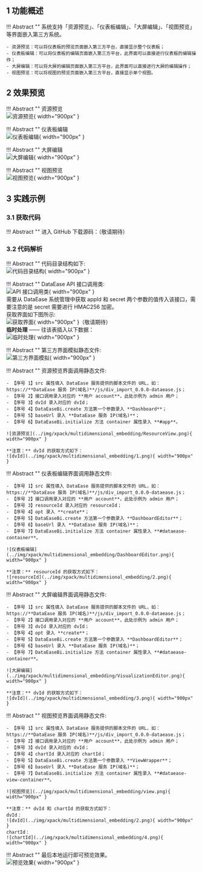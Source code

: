 ## 1 功能概述

!!! Abstract ""
    系统支持「资源预览」、「仪表板编辑」、「大屏编辑」、「视图预览」等界面嵌入第三方系统。

    - 资源预览：可以将仪表板的预览页面嵌入第三方平台，直接显示整个仪表板；
    - 仪表板编辑：可以将仪表板的编辑页面嵌入第三方平台，此界面可以直接进行仪表板的编辑操作；
    - 大屏编辑：可以将大屏的编辑页面嵌入第三方平台，此界面可以直接进行大屏的编辑操作；
    - 视图预览：可以将视图的预览页面嵌入第三方平台，直接显示单个视图。

## 2 效果预览

!!! Abstract ""
    资源预览  
    ![资源预览](../img/xpack/multidimensional_embedding/ResourceView.jpg){ width="900px" }

!!! Abstract ""
    仪表板编辑  
    ![仪表板编辑](../img/xpack/multidimensional_embedding/DashboardEditor.jpg){ width="900px" }

!!! Abstract ""
    大屏编辑  
    ![大屏编辑](../img/xpack/multidimensional_embedding/VisualizationEditor.jpg){ width="900px" }

!!! Abstract ""
    视图预览  
    ![视图预览](../img/xpack/multidimensional_embedding/view.jpg){ width="900px" }

## 3 实践示例

### 3.1 获取代码

!!! Abstract ""
    进入 GitHub 下载源码：（敬请期待）

### 3.2 代码解析

!!! Abstract ""
    代码目录结构如下:  
    ![代码目录结构](../img/xpack/multidimensional_embedding/directory_structure.png){ width="900px" }

!!! Abstract ""
    DataEase API 接口调用类:  
    ![API 接口调用类](../img/xpack/multidimensional_embedding/TokenApi.png){ width="900px" }  
    需要从 DataEase 系统管理中获取 appId 和 secret 两个参数的值传入该接口，需要注意的是 secret 需要进行 HMAC256 加密。  
    获取界面如下图所示:   
    ![获取界面](../img/xpack/multidimensional_embedding/XXXX.png){ width="900px" }（敬请期待）  
    **临时处理** —— 往该表插入以下数据：  
    ![临时处理](../img/xpack/multidimensional_embedding/temporary.png){ width="900px" }

!!! Abstract ""
    第三方界面模拟静态文件:   
    ![第三方界面模拟](../img/xpack/multidimensional_embedding/index.png){ width="900px" }

!!! Abstract ""
    资源预览界面调用静态文件:

    - 【序号 1】src 属性填入 DataEase 服务提供的脚本文件的 URL，如：https://**DataEase 服务 IP(域名)**/js/div_import_0.0.0-dataease.js；  
    - 【序号 2】接口调用录入对应的 **用户 account**，此处示例为 admin 用户；  
    - 【序号 3】dvId 录入对应的 dvId；   
    - 【序号 4】DataEaseBi.create 方法第一个参数录入 **Dashboard**；   
    - 【序号 5】baseUrl 录入 **DataEase 服务 IP(域名)**；  
    - 【序号 6】DataEaseBi.initialize 方法 container 属性录入 **#app**。

    ![资源预览](../img/xpack/multidimensional_embedding/ResourceView.png){ width="900px" }  
    
    **注意：** dvId 的获取方式如下：  
    ![dvId](../img/xpack/multidimensional_embedding/1.png){ width="900px" }

!!! Abstract ""
    仪表板编辑界面调用静态文件:

    - 【序号 1】src 属性填入 DataEase 服务提供的脚本文件的 URL，如：https://**DataEase 服务 IP(域名)**/js/div_import_0.0.0-dataease.js；  
    - 【序号 2】接口调用录入对应的 **用户 account**，此处示例为 admin 用户；  
    - 【序号 3】resourceId 录入对应的 resourceId；   
    - 【序号 4】opt 录入 **create**；  
    - 【序号 5】DataEaseBi.create 方法第一个参数录入 **DashboardEditor**；   
    - 【序号 6】baseUrl 录入 **DataEase 服务 IP(域名)**；  
    - 【序号 7】DataEaseBi.initialize 方法 container 属性录入 **#dataease-container**。

    ![仪表板编辑](../img/xpack/multidimensional_embedding/DashboardEditor.png){ width="900px" }  
    
    **注意：** resourceId 的获取方式如下：  
    ![resourceId](../img/xpack/multidimensional_embedding/2.png){ width="900px" }

!!! Abstract ""
    大屏编辑界面调用静态文件:

    - 【序号 1】src 属性填入 DataEase 服务提供的脚本文件的 URL，如：https://**DataEase 服务 IP(域名)**/js/div_import_0.0.0-dataease.js；  
    - 【序号 2】接口调用录入对应的 **用户 account**，此处示例为 admin 用户；  
    - 【序号 3】dvId 录入对应的 dvId；   
    - 【序号 4】opt 录入 **create**；  
    - 【序号 5】DataEaseBi.create 方法第一个参数录入 **DashboardEditor**；   
    - 【序号 6】baseUrl 录入 **DataEase 服务 IP(域名)**；  
    - 【序号 7】DataEaseBi.initialize 方法 container 属性录入 **#dataease-container**。

    ![大屏编辑](../img/xpack/multidimensional_embedding/VisualizationEditor.png){ width="900px" }
    
    **注意：** dvId 的获取方式如下：  
    ![dvId](../img/xpack/multidimensional_embedding/3.png){ width="900px" }

!!! Abstract ""
    视图预览界面调用静态文件:

    - 【序号 1】src 属性填入 DataEase 服务提供的脚本文件的 URL，如：https://**DataEase 服务 IP(域名)**/js/div_import_0.0.0-dataease.js；  
    - 【序号 2】接口调用录入对应的 **用户 account**，此处示例为 admin 用户；  
    - 【序号 3】dvId 录入对应的 dvId；   
    - 【序号 4】chartId 录入对应的 chartId；  
    - 【序号 5】DataEaseBi.create 方法第一个参数录入 **ViewWrapper**；   
    - 【序号 6】baseUrl 录入 **DataEase 服务 IP(域名)**；  
    - 【序号 7】DataEaseBi.initialize 方法 container 属性录入 **#dataease-view-container**。  

    ![视图预览](../img/xpack/multidimensional_embedding/view.png){ width="900px" }
    
    **注意：** dvId 和 chartId 的获取方式如下：  
    dvId：  
    ![dvId](../img/xpack/multidimensional_embedding/2.png){ width="900px" }  
    chartId：  
    ![chartId](../img/xpack/multidimensional_embedding/4.png){ width="900px" }

!!! Abstract ""
    最后本地运行即可预览效果。  
    ![预览效果](../img/xpack/multidimensional_embedding/EmbeddedDemoApplication.png){ width="900px" }
